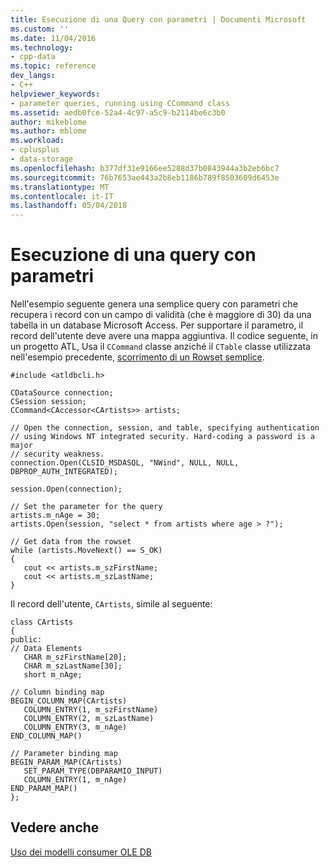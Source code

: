 ```yaml
---
title: Esecuzione di una Query con parametri | Documenti Microsoft
ms.custom: ''
ms.date: 11/04/2016
ms.technology:
- cpp-data
ms.topic: reference
dev_langs:
- C++
helpviewer_keywords:
- parameter queries, running using CCommand class
ms.assetid: aedb0fce-52a4-4c97-a5c9-b2114be6c3b0
author: mikeblome
ms.author: mblome
ms.workload:
- cplusplus
- data-storage
ms.openlocfilehash: b377df31e9166ee5288d37b0843944a3b2eb6bc7
ms.sourcegitcommit: 76b7653ae443a2b8eb1186b789f8503609d6453e
ms.translationtype: MT
ms.contentlocale: it-IT
ms.lasthandoff: 05/04/2018
---
```

# <a name="issuing-a-parameterized-query"></a>Esecuzione di una query con parametri
Nell'esempio seguente genera una semplice query con parametri che recupera i record con un campo di validità (che è maggiore di 30) da una tabella in un database Microsoft Access. Per supportare il parametro, il record dell'utente deve avere una mappa aggiuntiva. Il codice seguente, in un progetto ATL, Usa il `CCommand` classe anziché il `CTable` classe utilizzata nell'esempio precedente, [scorrimento di un Rowset semplice](../../data/oledb/traversing-a-simple-rowset.md).  
  
```  
#include <atldbcli.h>  
  
CDataSource connection;  
CSession session;  
CCommand<CAccessor<CArtists>> artists;  
  
// Open the connection, session, and table, specifying authentication   
// using Windows NT integrated security. Hard-coding a password is a major   
// security weakness.  
connection.Open(CLSID_MSDASQL, "NWind", NULL, NULL, DBPROP_AUTH_INTEGRATED);  

session.Open(connection);  
  
// Set the parameter for the query  
artists.m_nAge = 30;  
artists.Open(session, "select * from artists where age > ?");  
  
// Get data from the rowset  
while (artists.MoveNext() == S_OK)  
{  
   cout << artists.m_szFirstName;  
   cout << artists.m_szLastName;  
}  
```  
  
 Il record dell'utente, `CArtists`, simile al seguente:  
  
```  
class CArtists  
{  
public:  
// Data Elements  
   CHAR m_szFirstName[20];  
   CHAR m_szLastName[30];  
   short m_nAge;  
  
// Column binding map  
BEGIN_COLUMN_MAP(CArtists)  
   COLUMN_ENTRY(1, m_szFirstName)  
   COLUMN_ENTRY(2, m_szLastName)  
   COLUMN_ENTRY(3, m_nAge)  
END_COLUMN_MAP()  
  
// Parameter binding map  
BEGIN_PARAM_MAP(CArtists)  
   SET_PARAM_TYPE(DBPARAMIO_INPUT)  
   COLUMN_ENTRY(1, m_nAge)  
END_PARAM_MAP()  
};  
```  
  
## <a name="see-also"></a>Vedere anche  
 [Uso dei modelli consumer OLE DB](../../data/oledb/working-with-ole-db-consumer-templates.md)